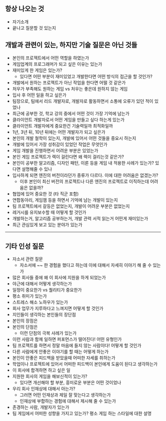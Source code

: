 ## 항상 나오는 것

- 자기소개
- 끝나고 질문할 것 있는지

## 개발과 관련이 있는, 하지만 기술 질문은 아닌 것들

- 본인의 프로젝트에서 어떤 역할을 하였는가
- 게임업계의 프로그래머가 되고 싶은 이유는 있는가
- 재미있게 한 게임은 있는가? 
  - 있다면 어떤 부분이 재미있었고 개발한다면 어떤 방식의 접근을 할 것인가?
- 개발에서 원하는 프로젝트가 아닌 작업을 한다면 어떨 것 같은가
- 처우가 부족해도 원하는 게임 vs 처우는 좋은데 원하지 않는 게임
- 입사 후 어떤 일을 하고 싶은가
- 팀장으로, 팀에서 리드 개발자로, 개발자로 활동하면서 소통에 오류가 있던 적이 있었나
- 최근에 공부한 것, 학교 강의 중에서 어떤 것이 가장 기억에 남는가
- 클라이언트 개발자로서 어떤 게임을 만들고 싶다 하는게 있는가
- 클라이언트 개발자에게 중요한건 기술력일까 최적화일까
- 1년, 3년 뒤, 10년 뒤에는 어떤 개발자가 되고 싶은가
- 본인의 개발 철학이 있는지, 개발에 있어서 어떤 것들을 중요시 하는지
- 개발에 있어서 가장 성취감이 있었던 작업은 무엇인가
- 게임 개발을 진행하면서 어려운 부분은 있었는가
- 본인 게임 프로젝트가 렉이 걸린다면 왜 렉이 걸리는것 같은가?
- 본인이 공부한 알고리즘, 디자인 패턴, 이론 등을 게임 내 적용한 사례가 있는가? 있다면 설명해줄 수 있나
- 입사하게 되면 엔진의 버전이라던가 종류가 다르다. 이에 대한 어려움은 없겠는가?
  - 이후 본인이 최신 버전의 프로젝트나 다른 엔진의 프로젝트로 이직하는데 어려움은 없을까?
- 협업에 있어 중요한 것 (타 직군 포함)
- 연합동아리, 게임잼 등을 하면서 기억에 남는 개발이 있는지
- 팀 프로젝트에서 갈등은 없었는지, 개발이 어려운 부분은 없었는지
- 레거시를 유지보수할 때 어떻게 할 것인가
- 개발하는거, 알고리즘 공부하는거, 개발 관력 서적 읽는거 어떤게 재미있는가
- 최근 관심있게 보고 있는 분야가 있는가

---

## 기타 인성 질문

- 자소서 관련 질문
  - 자소서에 ~~ 한 경험을 했다고 하는데 이에 대해서 자세히 이야기 해 줄 수 있는가
- 많은 회사들 중에 왜 이 회사에 지원을 하게 되었는가
- 야근에 대해서 어떻게 생각하는가
- 일정이 중요한가 vs 퀄리티가 중요한가
- 평소 취미가 있는가
- 스트레스 해소 노하우가 있는가
- 회사 업무가 지루하다고 느껴지면 어떻게 할 것인가
- 지인들이 생각하는 본인들의 장단점
- 본인의 장점은
- 본인의 단점은
  - 이런 단점의 극복 사례가 있는가
- 이런 사람과 함께 일하면 퍼포먼스가 떨어진다! 어떤 유형인가
- 팀 프로젝트를 하면서 정말 마음에 들지 않는 사람이다! 어떻게 할 것인가
- 다른 사람에게 안좋은 이야기를 할 때는 어떻게 하는가
- 본인이 안좋은 피드백을 받았을때 어떠한 자세를 취하는가
- 학업이나 프로젝트에 있어서 어떠한 피드백이 본인에게 도움이 된다고 생각하는가
- 이 회사에 합격하면 하고 싶은 일
- 지원한 회사의 게임을 해보신적이 있는가?
  - 있다면 개선해야 할 부분, 흥미로운 부분은 어떤 것이었나
- 우리 회사 인재상에 대해서 아는가?
  - 그러면 어떤 인재상과 제일 잘 맞는다고 생각하는가
  - 인재상에 부합하는 경험에 대해서 제시해 줄 수 있는가
- 존경하는 사람, 개발자가 있는가
- 팀 게임에서 어떠한 성향을 가지고 있는가? 평소 게임 하는 스타일에 대한 설명
